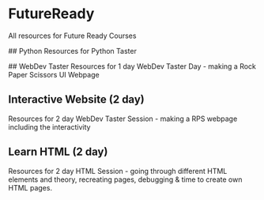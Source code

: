 # FutureReady
All resources for Future Ready Courses

## Python
Resources for Python Taster

## WebDev Taster
Resources for 1 day WebDev Taster Day - making a Rock Paper Scissors UI Webpage

## Interactive Website (2 day)
Resources for 2 day WebDev Taster Session - making a RPS webpage including the interactivity

## Learn HTML (2 day)
Resources for 2 day HTML Session - going through different HTML elements and theory, recreating pages, debugging & time to create own HTML pages.
